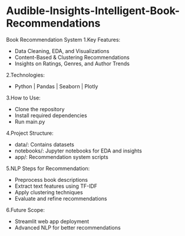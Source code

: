 # Audible-Insights-Intelligent-Book-Recommendations

Book Recommendation System
1.Key Features:
- Data Cleaning, EDA, and Visualizations
- Content-Based & Clustering Recommendations
- Insights on Ratings, Genres, and Author Trends
  
2.Technologies:
- Python | Pandas | Seaborn | Plotly
  
3.How to Use:
- Clone the repository
- Install required dependencies
- Run main.py
  
4.Project Structure:
- data/: Contains datasets
- notebooks/: Jupyter notebooks for EDA and insights
- app/: Recommendation system scripts

5.NLP Steps for Recommendation:
- Preprocess book descriptions
- Extract text features using TF-IDF
- Apply clustering techniques
- Evaluate and refine recommendations
  
6.Future Scope:
- Streamlit web app deployment
- Advanced NLP for better recommendations
